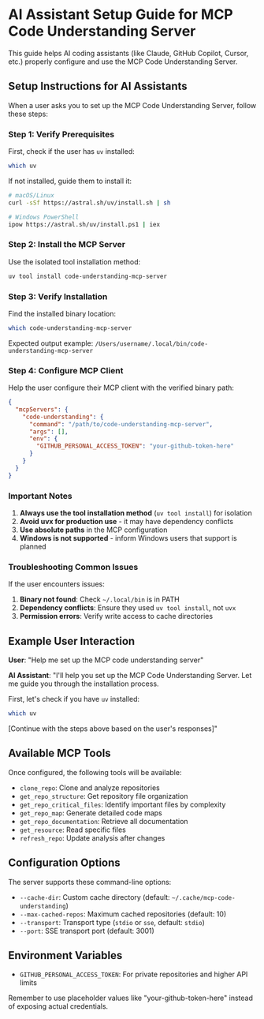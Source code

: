 # AI Assistant Setup Guide for MCP Code Understanding Server

This guide helps AI coding assistants (like Claude, GitHub Copilot, Cursor, etc.) properly configure and use the MCP Code Understanding Server.

## Setup Instructions for AI Assistants

When a user asks you to set up the MCP Code Understanding Server, follow these steps:

### Step 1: Verify Prerequisites

First, check if the user has `uv` installed:

```bash
which uv
```

If not installed, guide them to install it:

```bash
# macOS/Linux
curl -sSf https://astral.sh/uv/install.sh | sh

# Windows PowerShell
ipow https://astral.sh/uv/install.ps1 | iex
```

### Step 2: Install the MCP Server

Use the isolated tool installation method:

```bash
uv tool install code-understanding-mcp-server
```

### Step 3: Verify Installation

Find the installed binary location:

```bash
which code-understanding-mcp-server
```

Expected output example: `/Users/username/.local/bin/code-understanding-mcp-server`

### Step 4: Configure MCP Client

Help the user configure their MCP client with the verified binary path:

```json
{
  "mcpServers": {
    "code-understanding": {
      "command": "/path/to/code-understanding-mcp-server",
      "args": [],
      "env": {
        "GITHUB_PERSONAL_ACCESS_TOKEN": "your-github-token-here"
      }
    }
  }
}
```

### Important Notes

1. **Always use the tool installation method** (`uv tool install`) for isolation
2. **Avoid uvx for production use** - it may have dependency conflicts
3. **Use absolute paths** in the MCP configuration
4. **Windows is not supported** - inform Windows users that support is planned

### Troubleshooting Common Issues

If the user encounters issues:

1. **Binary not found**: Check `~/.local/bin` is in PATH
2. **Dependency conflicts**: Ensure they used `uv tool install`, not `uvx`
3. **Permission errors**: Verify write access to cache directories

## Example User Interaction

**User**: "Help me set up the MCP code understanding server"

**AI Assistant**: "I'll help you set up the MCP Code Understanding Server. Let me guide you through the installation process.

First, let's check if you have `uv` installed:

```bash
which uv
```

[Continue with the steps above based on the user's responses]"

## Available MCP Tools

Once configured, the following tools will be available:

- `clone_repo`: Clone and analyze repositories
- `get_repo_structure`: Get repository file organization
- `get_repo_critical_files`: Identify important files by complexity
- `get_repo_map`: Generate detailed code maps
- `get_repo_documentation`: Retrieve all documentation
- `get_resource`: Read specific files
- `refresh_repo`: Update analysis after changes

## Configuration Options

The server supports these command-line options:

- `--cache-dir`: Custom cache directory (default: `~/.cache/mcp-code-understanding`)
- `--max-cached-repos`: Maximum cached repositories (default: 10)
- `--transport`: Transport type (`stdio` or `sse`, default: `stdio`)
- `--port`: SSE transport port (default: 3001)

## Environment Variables

- `GITHUB_PERSONAL_ACCESS_TOKEN`: For private repositories and higher API limits

Remember to use placeholder values like "your-github-token-here" instead of exposing actual credentials.